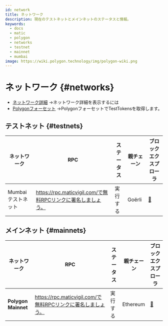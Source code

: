 ```yaml
---
id: network
title: ネットワーク
description: 現在のテストネットとメインネットのステータスと情報。
keywords:
  - docs
  - matic
  - polygon
  - networks
  - testnet
  - mainnet
  - mumbai
image: https://wiki.polygon.technology/img/polygon-wiki.png
---
```


# ネットワーク {#networks}

- [ネットワーク詳細](/docs/integrate/network-detail) ->ネットワーク詳細を表示するには
- [Polygonフォーセット](https://faucet.polygon.technology/) ->PolygonフォーセットでTestTokensを取得します。


## テストネット {#testnets}
| ネットワーク | RPC | ステータス | 親チェーン | ブロックエクスプローラ |
|-----------|------|----------------|----------------------------------------------------------------------------------------------------------------|------------------------------------|
| Mumbaiテストネット | https://rpc.maticvigil.com/で無料RPCリンクに署名しましょう。 | 実行する | Goërli | [:ledger:](https://mumbai.polygonscan.com/) |


## メインネット {#mainnets}
| ネットワーク | RPC | ステータス | 親チェーン | ブロックエクスプローラ |
|---------------|------|------------|------------------------------------------------------------------------------|-------------------------------------
| **Polygon Mainnet** | https://rpc.maticvigil.com/で無料RPCリンクに署名しましょう。 | 実行する | Ethereum | [:ledger:](https://polygonscan.com/) |


